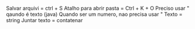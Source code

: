 Salvar arquivi = ctrl + S
Atalho para abrir pasta = Ctrl + K + O
Preciso usar " qaundo é texto (java)
Quando ser um numero, nao precisa usar "
Texto = string
Juntar texto = contatenar 